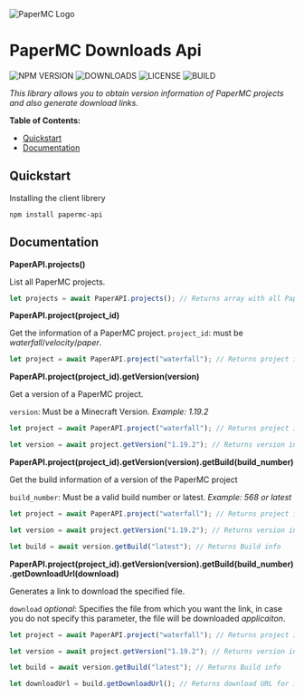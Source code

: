 
![PaperMC Logo](https://papermc.io/images/logo-marker.svg)

# PaperMC Downloads Api
![NPM VERSION](https://img.shields.io/npm/v/papermc-api?style=flat)
![DOWNLOADS](https://img.shields.io/npm/dm/papermc-api.svg?style=flat)
![LICENSE](https://img.shields.io/npm/l/papermc-api)
![BUILD](https://img.shields.io/github/workflow/status/VeguiDev/papermc-api/Node.js%20CI)

*This library allows you to obtain version information of PaperMC projects and also generate download links.*

**Table of Contents:**

- [Quickstart](#quickstart)
- [Documentation](#documentation)

## Quickstart

Installing the client librery
```
npm install papermc-api
```

## Documentation

**PaperAPI.projects()**

List all PaperMC projects.
```ts
let projects = await PaperAPI.projects(); // Returns array with all PaperMc projects.
```

**PaperAPI.project(project_id)**

Get the information of a PaperMC project.
`project_id`: must be *waterfall*/*velocity*/*paper*.
```ts
let project = await PaperAPI.project("waterfall"); // Returns project info
```

**PaperAPI.project(project_id).getVersion(version)**

Get a version of a PaperMC project.

`version`: Must be a Minecraft Version. *Example: 1.19.2*
```ts
let project = await PaperAPI.project("waterfall"); // Returns project info

let version = await project.getVersion("1.19.2"); // Returns version info
```

**PaperAPI.project(project_id).getVersion(version).getBuild(build_number)**

Get the build information of a version of the PaperMC project

`build_number`: Must be a valid build number or latest. *Example: 568 or latest*
```ts
let project = await PaperAPI.project("waterfall"); // Returns project info

let version = await project.getVersion("1.19.2"); // Returns version info

let build = await version.getBuild("latest"); // Returns Build info
```

**PaperAPI.project(project_id).getVersion(version).getBuild(build_number).getDownloadUrl(download)**

Generates a link to download the specified file.

`download` *optional*: Specifies the file from which you want the link, in case you do not specify this parameter, the file will be downloaded *applicaiton*.

```ts
let project = await PaperAPI.project("waterfall"); // Returns project info

let version = await project.getVersion("1.19.2"); // Returns version info

let build = await version.getBuild("latest"); // Returns Build info

let downloadUrl = build.getDownloadUrl(); // Returns download URL for in this case waterfall 1.19.2
```

